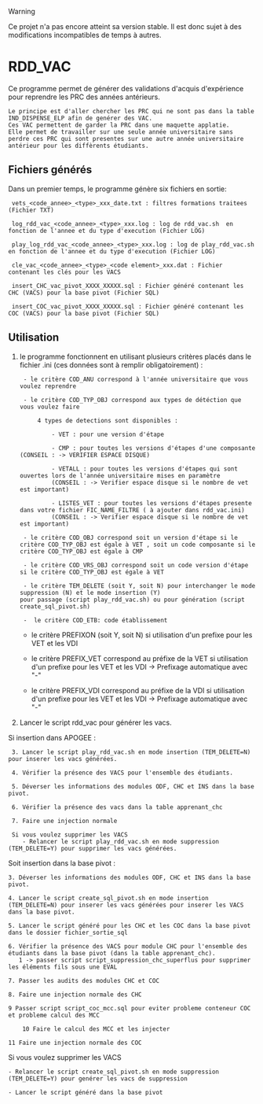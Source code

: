 
> [!WARNING]
> Ce projet n'a pas encore atteint sa version stable. Il est donc sujet à des
> modifications incompatibles de temps à autres.

# RDD_VAC

Ce programme permet de générer des validations d'acquis d'expérience pour reprendre les PRC des années antérieurs.

    Le principe est d'aller chercher les PRC qui ne sont pas dans la table IND_DISPENSE_ELP afin de genérer des VAC. 
    Ces VAC permettent de garder la PRC dans une maquette applatie. 
    Elle permet de travailler sur une seule année universitaire sans perdre ces PRC qui sont presentes sur une autre année universitaire antérieur pour les diffèrents étudiants. 

## Fichiers générés

Dans un premier temps, le programme génère six fichiers en sortie:

     vets_<code_annee>_<type>_xxx_date.txt : filtres formations traitees (Fichier TXT)

     log_rdd_vac_<code_annee>_<type>_xxx.log : log de rdd_vac.sh  en fonction de l'annee et du type d'execution (Fichier LOG)

     play_log_rdd_vac_<code_annee>_<type>_xxx.log : log de play_rdd_vac.sh  en fonction de l'annee et du type d'execution (Fichier LOG)

     cle_vac_<code_annee>_<type>_<code element>_xxx.dat : Fichier contenant les clés pour les VACS

     insert_CHC_vac_pivot_XXXX_XXXXX.sql : Fichier généré contenant les CHC (VACS) pour la base pivot (Fichier SQL)

     insert_COC_vac_pivot_XXXX_XXXXX.sql : Fichier généré contenant les COC (VACS) pour la base pivot (Fichier SQL)


## Utilisation
1. le programme fonctionnent en utilisant plusieurs critères placés dans le fichier .ini  (ces données sont à remplir obligatoirement) :

        - le critère COD_ANU correspond à l'année universitaire que vous voulez reprendre
 
        - le critère COD_TYP_OBJ correspond aux types de détéction que vous voulez faire
 
            4 types de detections sont disponibles :
 
                - VET : pour une version d'étape 
 
                - CMP : pour toutes les versions d'étapes d'une composante (CONSEIL : -> VERIFIER ESPACE DISQUE)
 
                - VETALL : pour toutes les versions d'étapes qui sont ouvertes lors de l'année universitaire mises en paramètre 
                (CONSEIL : -> Verifier espace disque si le nombre de vet est important)
	        
                - LISTES_VET : pour toutes les versions d'étapes presente dans votre fichier FIC_NAME_FILTRE ( à ajouter dans rdd_vac.ini) 
                (CONSEIL : -> Verifier espace disque si le nombre de vet est important)

        - le critère COD_OBJ correspond soit un version d'étape si le critère COD_TYP_OBJ est égale à VET , soit un code composante si le critère COD_TYP_OBJ est égale à CMP

        - le critère COD_VRS_OBJ correspond soit un code version d'étape si le critère COD_TYP_OBJ est égale à VET 

        - le critère TEM_DELETE (soit Y, soit N) pour interchanger le mode suppression (N) et le mode insertion (Y) 
	   pour passage (script play_rdd_vac.sh) ou pour génération (script create_sql_pivot.sh)

    	-  le critère COD_ETB: code établissement
	
	-  le critère PREFIXON (soit Y, soit N) si utilisation d'un prefixe pour les VET et les VDI
	
	-  le critère PREFIX_VET correspond au préfixe de la VET si utilisation d'un prefixe pour les VET et les VDI
		-> Prefixage automatique avec "-"

	-  le critère PREFIX_VDI correspond au préfixe de la VDI si utilisation d'un prefixe pour les VET et les VDI
		-> Prefixage automatique avec "-"

  2. Lancer le script rdd_vac pour générer les vacs.


   Si insertion dans APOGEE :

  	 3. Lancer le script play_rdd_vac.sh en mode insertion (TEM_DELETE=N) pour inserer les vacs générées.

  	 4. Vérifier la présence des VACS pour l'ensemble des étudiants.
     
   	 5. Déverser les informations des modules ODF, CHC et INS dans la base pivot.

  	 6. Vérifier la présence des vacs dans la table apprenant_chc

	 7. Faire une injection normale 
 
  	 Si vous voulez supprimer les VACS 
		- Relancer le script play_rdd_vac.sh en mode suppression (TEM_DELETE=Y) pour supprimer les vacs générées.

  Soit insertion dans la base pivot :

	3. Déverser les informations des modules ODF, CHC et INS dans la base pivot.

	4. Lancer le script create_sql_pivot.sh en mode insertion (TEM_DELETE=N) pour inserer les vacs générées pour inserer les VACS dans la base pivot.
	
	5. Lancer le script généré pour les CHC et les COC dans la base pivot dans le dossier fichier_sortie_sql
 
	6. Vérifier la présence des VACS pour module CHC pour l'ensemble des étudiants dans la base pivot (dans la table apprenant_chc).
 	   1 -> passer script script_suppression_chc_superflus pour supprimer les éléments fils sous une EVAL

	7. Passer les audits des modules CHC et COC

	8. Faire une injection normale des CHC

	9 Passer script script_coc_mcc.sql pour eviter probleme conteneur COC et probleme calcul des MCC
			
    	10 Faire le calcul des MCC et les injecter

	11 Faire une injection normale des COC
	   
	
Si vous voulez supprimer les VACS 
		
    - Relancer le script create_sql_pivot.sh en mode suppression (TEM_DELETE=Y) pour genérer les vacs de suppression

    - Lancer le script généré dans la base pivot


